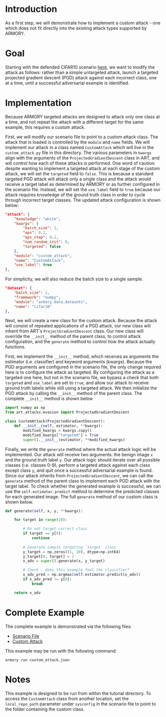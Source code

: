 # Introduction
As a first step, we will demonstrate how to implement a custom attack - one which does not fit directly into the existing attack types supported by ARMORY.

# Goal
Starting with the defended CIFAR10 scenario [here](../official_scenario_configs/cifar10_defended_example.json), we want to modify the attack as follows: rather than a simple untargeted attack, launch a targeted projected gradient descent (PGD) attack against each incorrect class, one at a time, until a successful adversarial example is identified.

# Implementation
Because ARMORY targeted attacks are designed to attack only one class at a time, and not repeat the attack with a different target for the same example, this requires a custom attack.

First, we will modify our scenario file to point to a custom attack class.  The attack that is loaded is controlled by the `module` and `name` fields.  We will implement our attack in a class named `CustomAttack` which will live in the `custom_attack.py` file in this directory.  The various parameters in `kwargs` align with the arguments of the `ProjectedGradientDescent` class in ART, and will control how each of these attacks is performed.  One word of caution: despite wanting to implement a targeted attack at each stage of the custom attack, we will set the `targeted` field to `false`.  This is because a standard targeted PGD attack will attack only a single class and the attack would receive a target label as determined by ARMORY or as further configured in the scenario file.  Instead, we will set the `use_label` field to `true` because our attack requires knowledge of the ground truth class in order to cycle through incorrect target classes.  The updated attack configuration is shown below:

```json
"attack": {
    "knowledge": "white",
    "kwargs": {
        "batch_size": 1,
        "eps": 0.2,
        "eps_step": 0.1,
        "num_random_init": 0,
        "targeted": false
    },
    "module": "custom_attack",
    "name": "CustomAttack",
    "use_label": true
},
```

For simplicity, we will also reduce the batch size to a single sample.

```json
"dataset": {
    "batch_size": 1,
    "framework": "numpy",
    "module": "armory.data.datasets",
    "name": "cifar10"
},
```

Next, we will create a new class for the custom attack.  Because the attack will consist of repeated applications of a PGD attack, our new class will inherit from ART's `ProjectGradientDescent` class.  Our new class will override the `__init__` method of the parent class, to control attack configuration, and the `generate` method to control how the attack actually functions.

First, we implement the `__init__` method, which receives as arguments the estimator (i.e. classifier) and keyword arguments (kwargs).  Because the PGD arguments are configured in the scenario file, the only change required here is to configure the attack as targeted.  By configuring the attack as a targeted one here, but not in the scenario file, we bypass a check that both `targeted` and `use_label` are set to `true`, and allow our attack to receive ground truth labels while still using a targeted attack.  We then initialize the PGD attack by calling the `__init__` method of the parent class.  The complete `__init__` method is shown below

```python
import numpy as np
from art.attacks.evasion import ProjectedGradientDescent

class CustomAttack(ProjectedGradientDescent):
    def __init__(self, estimator, **kwargs):
        modified_kwargs = kwargs.copy()
        modified_kwargs["targeted"] = True
        super().__init__(estimator, **modified_kwargs)
```

Finally, we write the `generate` method where the actual attack logic will be implemented.  Our attack will receive two arguments: the benign image `x` and the ground truth label `y`.  Our attack logic should iterate over all possible classes (i.e. classes 0-9), perform a targeted attack against each class except class `y`, and quit once a successful adversarial example is found.  Since our attack inherits from `ProjectedGradientDescent`, we can call the `generate` method of the parent class to implement each PGD attack with the target label.  To check whether the generated example is successful, we can use the `self.estimator.predict` method to determine the predicted classes for each generated image.  The full `generate` method of our custom class is shown below.

```python
def generate(self, x, y, **kwargs):

    for target in range(10):

        # Do not target correct class
        if target == y[0]:
            continue
        
        # Generate sample targeting `target` class
        y_target = np.zeros((1, 10), dtype=np.int64)
        y_target[0, target] = 1
        x_adv = super().generate(x, y_target)

        # Check - does this example fool the classifier?
        x_adv_pred = np.argmax(self.estimator.predict(x_adv))
        if x_adv_pred != y[0]:
            break

    return x_adv
```

# Complete Example
The complete example is demonstrated via the following files:
* [Scenario File](./custom_attack.json)
* [Custom Attack](./custom_attack.py)

This example may be run with the following command:
```
armory run custom_attack.json
```

# Notes
This example is designed to be run from within the tutorial directory.  To access the `CustomAttack` class from another location, set the `local_repo_path` parameter under `sysconfig` in the scenario file to point to the folder containing the custom class.